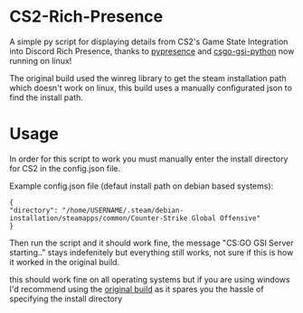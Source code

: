 # CS2-Rich-Presence
A simple py script for displaying details from CS2's Game State Integration into Discord Rich Presence, thanks to [pypresence](https://github.com/qwertyquerty/pypresence) and [csgo-gsi-python](https://github.com/Erlendeikeland/csgo-gsi-python) now running on linux!

The original build used the winreg library to get the steam installation path which doesn't work on linux, this build uses a manually configurated json to find the install path.

# Usage
In order for this script to work you must manually enter the install directory for CS2 in the config.json file.

Example config.json file (defaut install path on debian based systems):
```
{
"directory": "/home/USERNAME/.steam/debian-installation/steamapps/common/Counter-Strike Global Offensive"
}
```
Then run the script and it should work fine, the message "CS:GO GSI Server starting.." stays indefenitely but everything still works, not sure if this is how it worked in the original build.

this should work fine on all operating systems but if you are using windows I'd recommend using the [original build](https://github.com/skelcium/CS2-Rich-Presence) as it spares you the hassle of specifying the install directory 

